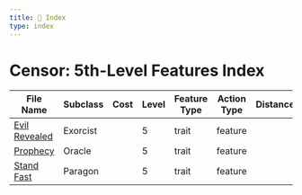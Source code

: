 ```yaml
---
title: 📑 Index
type: index
---
```


# Censor: 5th-Level Features Index

| File Name                           | Subclass | Cost | Level | Feature Type | Action Type | Distance | Target |
| ----------------------------------- | -------- | ---- | ----- | ------------ | ----------- | -------- | ------ |
| [Evil Revealed](../Evil%20Revealed) | Exorcist |      | 5     | trait        | feature     |          |        |
| [Prophecy](../Prophecy)             | Oracle   |      | 5     | trait        | feature     |          |        |
| [Stand Fast](../Stand%20Fast)       | Paragon  |      | 5     | trait        | feature     |          |        |
